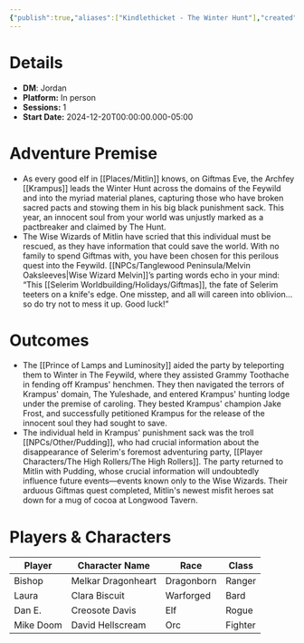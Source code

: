```yaml
---
{"publish":true,"aliases":["Kindlethicket - The Winter Hunt"],"created":"2025-07-25T10:08:23.000-04:00","modified":"2025-10-22T09:33:21.428-04:00","published":"2025-10-22T09:33:21.428-04:00","cssclasses":"","DM":"Jordan","Players":["Bishop","Laura","Dan E.","Mike Doom"],"Platform":"In person","Sessions":1,"Start Date":"2024-12-20","Authors":["Jordan"]}
---
```


# Details
- **DM**: Jordan
- **Platform:** In person
- **Sessions:** 1
- **Start Date:** 2024-12-20T00:00:00.000-05:00

# Adventure Premise
- As every good elf in [[Places/Mitlin]] knows, on Giftmas Eve, the Archfey [[Krampus]] leads the Winter Hunt across the domains of the Feywild and into the myriad material planes, capturing those who have broken sacred pacts and stowing them in his big black punishment sack. This year, an innocent soul from your world was unjustly marked as a pactbreaker and claimed by The Hunt.
- The Wise Wizards of Mitlin have scried that this individual must be rescued, as they have information that could save the world. With no family to spend Giftmas with, you have been chosen for this perilous quest into the Feywild. [[NPCs/Tanglewood Peninsula/Melvin Oaksleeves\|Wise Wizard Melvin]]’s parting words echo in your mind: “This [[Selerim Worldbuilding/Holidays/Giftmas]], the fate of Selerim teeters on a knife's edge. One misstep, and all will careen into oblivion… so do try not to mess it up. Good luck!”

# Outcomes
- The [[Prince of Lamps and Luminosity]] aided the party by teleporting them to Winter in The Feywild, where they assisted Grammy Toothache in fending off Krampus' henchmen. They then navigated the terrors of Krampus' domain, The Yuleshade, and entered Krampus' hunting lodge under the premise of caroling. They bested Krampus' champion Jake Frost, and successfully petitioned Krampus for the release of the innocent soul they had sought to save.
- The individual held in Krampus' punishment sack was the troll [[NPCs/Other/Pudding]], who had crucial information about the disappearance of Selerim's foremost adventuring party, [[Player Characters/The High Rollers/The High Rollers]]. The party returned to Mitlin with Pudding, whose crucial information will undoubtedly influence future events—events known only to the Wise Wizards. Their arduous Giftmas quest completed, Mitlin's newest misfit heroes sat down for a mug of cocoa at Longwood Tavern.

# Players & Characters
| Player              | Character Name     | Race       | Class   |
| ------------------- | ------------------ | ---------- | ------- |
| Bishop | Melkar Dragonheart | Dragonborn | Ranger  |
| Laura | Clara Biscuit      | Warforged  | Bard    |
| Dan E. | Creosote Davis     | Elf        | Rogue   |
| Mike Doom | David Hellscream   | Orc        | Fighter |
